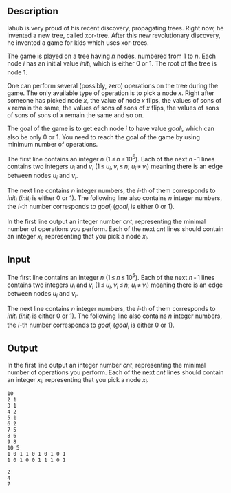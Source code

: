 ## Description

<div><p>Iahub is very proud of his recent discovery, propagating trees. Right now, he invented a new tree, called xor-tree. After this new revolutionary discovery, he invented a game for kids which uses xor-trees.</p><p>The game is played on a tree having <span class="tex-span"><i>n</i></span> nodes, numbered from <span class="tex-span">1</span> to <span class="tex-span"><i>n</i></span>. Each node <span class="tex-span"><i>i</i></span> has an initial value <span class="tex-span"><i>init</i><sub class="lower-index"><i>i</i></sub></span>, which is either 0 or 1. The root of the tree is node 1.</p><p>One can perform several (possibly, zero) operations on the tree during the game. The only available type of operation is to pick a node <span class="tex-span"><i>x</i></span>. Right after someone has picked node <span class="tex-span"><i>x</i></span>, the value of node <span class="tex-span"><i>x</i></span> flips, the values of sons of <span class="tex-span"><i>x</i></span> remain the same, the values of sons of sons of <span class="tex-span"><i>x</i></span> flips, the values of sons of sons of sons of <span class="tex-span"><i>x</i></span> remain the same and so on.</p><p>The goal of the game is to get each node <span class="tex-span"><i>i</i></span> to have value <span class="tex-span"><i>goal</i><sub class="lower-index"><i>i</i></sub></span>, which can also be only 0 or 1. You need to reach the goal of the game by using minimum number of operations.</p></div><div class="input-specification"><p>The first line contains an integer <span class="tex-span"><i>n</i></span> (<span class="tex-span">1 ≤ <i>n</i> ≤ 10<sup class="upper-index">5</sup></span>). Each of the next <span class="tex-span"><i>n</i> - 1</span> lines contains two integers <span class="tex-span"><i>u</i><sub class="lower-index"><i>i</i></sub></span> and <span class="tex-span"><i>v</i><sub class="lower-index"><i>i</i></sub></span> (<span class="tex-span">1 ≤ <i>u</i><sub class="lower-index"><i>i</i></sub>, <i>v</i><sub class="lower-index"><i>i</i></sub> ≤ <i>n</i></span>; <span class="tex-span"><i>u</i><sub class="lower-index"><i>i</i></sub> ≠ <i>v</i><sub class="lower-index"><i>i</i></sub></span>) meaning there is an edge between nodes <span class="tex-span"><i>u</i><sub class="lower-index"><i>i</i></sub></span> and <span class="tex-span"><i>v</i><sub class="lower-index"><i>i</i></sub></span>. </p><p>The next line contains <span class="tex-span"><i>n</i></span> integer numbers, the <span class="tex-span"><i>i</i></span>-th of them corresponds to <span class="tex-span"><i>init</i><sub class="lower-index"><i>i</i></sub></span> (<span class="tex-span"><i>init</i><sub class="lower-index"><i>i</i></sub></span> is either 0 or 1). The following line also contains <span class="tex-span"><i>n</i></span> integer numbers, the <span class="tex-span"><i>i</i></span>-th number corresponds to <span class="tex-span"><i>goal</i><sub class="lower-index"><i>i</i></sub></span> (<span class="tex-span"><i>goal</i><sub class="lower-index"><i>i</i></sub></span> is either 0 or 1).</p></div><div class="output-specification"><p>In the first line output an integer number <span class="tex-span"><i>cnt</i></span>, representing the minimal number of operations you perform. Each of the next <span class="tex-span"><i>cnt</i></span> lines should contain an integer <span class="tex-span"><i>x</i><sub class="lower-index"><i>i</i></sub></span>, representing that you pick a node <span class="tex-span"><i>x</i><sub class="lower-index"><i>i</i></sub></span>.</p></div>

## Input

<p>The first line contains an integer <span class="tex-span"><i>n</i></span> (<span class="tex-span">1 ≤ <i>n</i> ≤ 10<sup class="upper-index">5</sup></span>). Each of the next <span class="tex-span"><i>n</i> - 1</span> lines contains two integers <span class="tex-span"><i>u</i><sub class="lower-index"><i>i</i></sub></span> and <span class="tex-span"><i>v</i><sub class="lower-index"><i>i</i></sub></span> (<span class="tex-span">1 ≤ <i>u</i><sub class="lower-index"><i>i</i></sub>, <i>v</i><sub class="lower-index"><i>i</i></sub> ≤ <i>n</i></span>; <span class="tex-span"><i>u</i><sub class="lower-index"><i>i</i></sub> ≠ <i>v</i><sub class="lower-index"><i>i</i></sub></span>) meaning there is an edge between nodes <span class="tex-span"><i>u</i><sub class="lower-index"><i>i</i></sub></span> and <span class="tex-span"><i>v</i><sub class="lower-index"><i>i</i></sub></span>. </p><p>The next line contains <span class="tex-span"><i>n</i></span> integer numbers, the <span class="tex-span"><i>i</i></span>-th of them corresponds to <span class="tex-span"><i>init</i><sub class="lower-index"><i>i</i></sub></span> (<span class="tex-span"><i>init</i><sub class="lower-index"><i>i</i></sub></span> is either 0 or 1). The following line also contains <span class="tex-span"><i>n</i></span> integer numbers, the <span class="tex-span"><i>i</i></span>-th number corresponds to <span class="tex-span"><i>goal</i><sub class="lower-index"><i>i</i></sub></span> (<span class="tex-span"><i>goal</i><sub class="lower-index"><i>i</i></sub></span> is either 0 or 1).</p>

## Output

<p>In the first line output an integer number <span class="tex-span"><i>cnt</i></span>, representing the minimal number of operations you perform. Each of the next <span class="tex-span"><i>cnt</i></span> lines should contain an integer <span class="tex-span"><i>x</i><sub class="lower-index"><i>i</i></sub></span>, representing that you pick a node <span class="tex-span"><i>x</i><sub class="lower-index"><i>i</i></sub></span>.</p>





```input1
10
2 1
3 1
4 2
5 1
6 2
7 5
8 6
9 8
10 5
1 0 1 1 0 1 0 1 0 1
1 0 1 0 0 1 1 1 0 1

```




```output1
2
4
7

```


